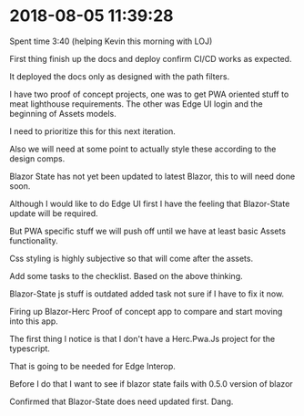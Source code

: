 # 2018-08-05 11:39:28

Spent time 3:40 (helping Kevin this morning with LOJ)

First thing finish up the docs and deploy confirm CI/CD works as expected.

It deployed the docs only as designed with the path filters.

I have two proof of concept projects, 
one was to get PWA oriented stuff to meat lighthouse requirements.
The other was Edge UI login and the beginning of Assets models.

I need to prioritize this for this next iteration.

Also we will need at some point to actually style these 
according to the design comps.

Blazor State has not yet been updated to latest Blazor,
this to will need done soon.

Although I would like to do Edge UI first I have the feeling
that Blazor-State update will be required.

But PWA specific stuff we will push off until we have at least basic Assets functionality.

Css styling is highly subjective so that will come after the assets.

Add some tasks to the checklist. Based on the above thinking.

Blazor-State js stuff is outdated added task not sure if I have to fix it now.

Firing up Blazor-Herc Proof of concept app to compare 
and start moving into this app. 

The first thing I notice is that I don't have a Herc.Pwa.Js project for the typescript.

That is going to be needed for Edge Interop.

Before I do that I want to see if blazor state fails with 0.5.0 version of blazor

Confirmed that Blazor-State does need updated first. Dang.



